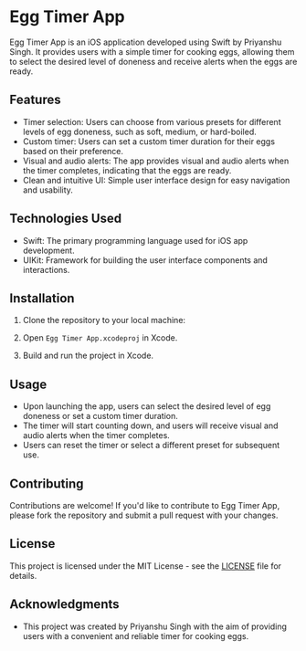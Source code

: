 # Egg Timer App

Egg Timer App is an iOS application developed using Swift by Priyanshu Singh. It provides users with a simple timer for cooking eggs, allowing them to select the desired level of doneness and receive alerts when the eggs are ready.

## Features

- Timer selection: Users can choose from various presets for different levels of egg doneness, such as soft, medium, or hard-boiled.
- Custom timer: Users can set a custom timer duration for their eggs based on their preference.
- Visual and audio alerts: The app provides visual and audio alerts when the timer completes, indicating that the eggs are ready.
- Clean and intuitive UI: Simple user interface design for easy navigation and usability.

## Technologies Used

- Swift: The primary programming language used for iOS app development.
- UIKit: Framework for building the user interface components and interactions.

## Installation

1. Clone the repository to your local machine:


2. Open `Egg Timer App.xcodeproj` in Xcode.

3. Build and run the project in Xcode.

## Usage

- Upon launching the app, users can select the desired level of egg doneness or set a custom timer duration.
- The timer will start counting down, and users will receive visual and audio alerts when the timer completes.
- Users can reset the timer or select a different preset for subsequent use.

## Contributing

Contributions are welcome! If you'd like to contribute to Egg Timer App, please fork the repository and submit a pull request with your changes.

## License

This project is licensed under the MIT License - see the [LICENSE](LICENSE) file for details.

## Acknowledgments

- This project was created by Priyanshu Singh with the aim of providing users with a convenient and reliable timer for cooking eggs.

